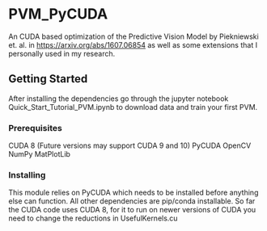 # PVM_PyCUDA

An CUDA based optimization of the Predictive Vision Model by Piekniewski et. al. in https://arxiv.org/abs/1607.06854 as well as some extensions that I personally used in my research.

## Getting Started

After installing the dependencies go through the jupyter notebook Quick_Start_Tutorial_PVM.ipynb to download data and train your first PVM. 

### Prerequisites

CUDA 8 (Future versions may support CUDA 9 and 10) 
PyCUDA
OpenCV
NumPy
MatPlotLib

### Installing

This module relies on PyCUDA which needs to be installed before anything else can function. All other dependencies are pip/conda installable. So far the CUDA code uses CUDA 8, for it to run on newer versions of CUDA you need to change the reductions in UsefulKernels.cu
